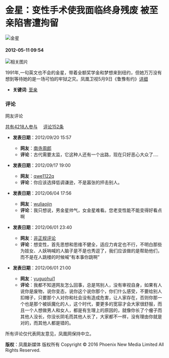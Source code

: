 # 金星：变性手术使我面临终身残废 被至亲陷害遭拘留

![金星](https://dolphin.deliver.ifeng.com/c?z=ifeng&la=0&si=2&ci=23&cg=22&c=29&or=232&l=691&bg=691&b=689&u=https://y0.ifengimg.com/34c4a1d78882290c/2012/0528/1x1.gif)

#### 2012-05-11 09:54

![相关图片](http://y1.ifengimg.com/b53fdc13cc092fd3/2012/0511/rdn_4fac689b503db.jpg)

1991年,一句英文也不会的金星，带着全额奖学金和梦想来到纽约，但她万万没有想到等待她的是一场可怕的牢狱之灾。凤凰卫视5月9日《鲁豫有约》[详细](http://phtv.ifeng.com/program/lyyy/detail_2012_05/10/14439861_0.shtml)

- **关键词**: [至亲](http://search.ifeng.com/sofeng/search.action?c=1&q=%E8%87%B3%E4%BA%B2)

### 评论

网友评论

[共有4218人参与](javascript:void(0);)　 [评论152条](javascript:void(0);)

- **发表日期**：2012/09/20 15:57
  - **网友**：[南寺周郎](http://comment.ifeng.com/viewpersonal.php?uname=%E5%8D%97%E5%AF%BA%E5%91%A8%E9%83%8E)
  - **评论**：古代需要太监，它这种人还有一个出路，现在只好恶心大众了....
  
- **发表日期**：2012/09/17 19:00
  - **网友**：[qwe1122q](http://comment.ifeng.com/viewpersonal.php?uname=qwe1122q)
  - **评论**：你应该选择低调谦逊，不是嚣张的抨击别人。
  
- **发表日期**：2012/06/04 17:56
  - **网友**：[wuliaojin](http://comment.ifeng.com/viewpersonal.php?uname=wuliaojin)
  - **评论**：我只想说，男金星帅气，女金星难看。您老变性能不能变得好看点啊
  
- **发表日期**：2012/06/01 23:40
  - **网友**：[非正规评论](http://comment.ifeng.com/viewpersonal.php?uname=%E9%9D%9E%E6%AD%A3%E8%A7%84%E8%AF%84%E8%AE%BA)
  - **评论**：想变性，首先思想和思维不健全，适应力肯定也不行，不明白那些为妓女、人妖呐喊的人脑子是不是也秀逗了，我们应该做的是帮助他们，而不是在人跳楼的时候喊“有本事你跳啊”
  
- **发表日期**：2012/06/01 21:00
  - **网友**：[yuguohui1](http://comment.ifeng.com/viewpersonal.php?uname=yuguohui1)
  - **评论**：我都不知道网友怎么回事，总是骂别人，没有审视自身，如果有人说你是废物，说你变态，说你这个说你那个，你们什么感受，不要给别人扣帽子，只要那个人对你和社会没有造成危害，让人家存在，否则你那一个也是那个被妖魔化的人，这个时代，要更多的宽容才会大家很舒服，而且一个人想做男人和女人，都是有生理上的原因的，就像你长了个瘤子而其他人没长，你没长阴毛而其他人长了，大家都不一样，没有理由你就是对的，而其他人都是错的。

所有评论仅代表网友意见，凤凰网保持中立。

**版权**：凤凰新媒体 版权所有 Copyright © 2016 Phoenix New Media Limited All Rights Reserved.